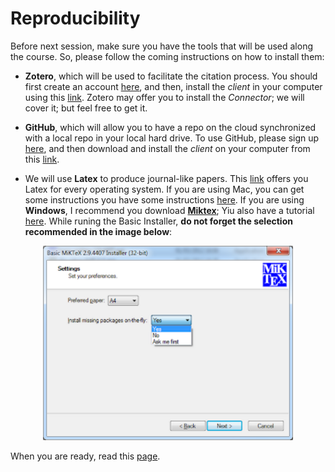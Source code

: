 # Reproducibility

Before next session, make sure you have the tools that will be used along the course. So, please follow the coming instructions on how to install them:


- **Zotero**, which will be used to facilitate the citation process. You should first create an account [here](https://www.zotero.org/), and then, install the *client* in your computer using this [link](https://www.zotero.org/download/). Zotero may offer you to install the *Connector*; we will cover it; but feel free to get it.

- **GitHub**, which will allow you to have a repo on the cloud synchronized with a local repo in your local hard drive. To use GitHub, please sign up  [here](https://github.com/), and then download and install the *client* on your computer from this [link](https://desktop.github.com/).


- We will use **Latex** to produce journal-like papers. This [link](https://www.latex-project.org/get/) offers you Latex for every operating system. If you are using Mac, you can get some instructions you have some instructions [here](https://miktex.org/howto/install-miktex-mac). If you are using **Windows**, I recommend you download **[Miktex](https://miktex.org/download/ctan/systems/win32/miktex/setup/windows-x64/basic-miktex-2.9.6753-x64.exe)**; Yiu also have a tutorial [here](https://miktex.org/howto/install-miktex).  While runing the Basic Installer, **do not forget the selection recommended in the image below**:


<center>
<img src="https://github.com/MAGALLANESJoseManuel/BITSS_ToolsWorkshop/raw/master/miktex0.png" style="width: 400px;"/>
</center>


When you are ready, read this [page](https://escienceuw-winterschool-2020.github.io/ReproducibilitySession/).